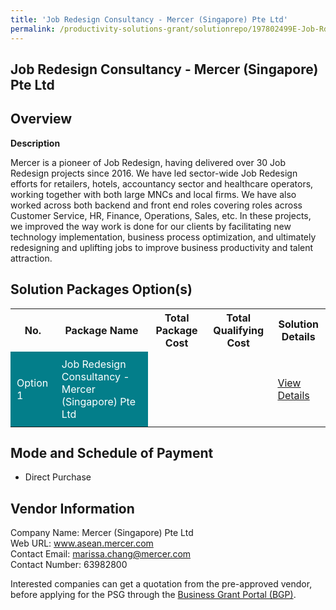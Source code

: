 ```yaml
---
title: 'Job Redesign Consultancy - Mercer (Singapore) Pte Ltd'
permalink: /productivity-solutions-grant/solutionrepo/197802499E-Job-Rdsgn-CST-Mrcr-SG-PL-G
---
```


## Job Redesign Consultancy - Mercer (Singapore) Pte Ltd

## Overview

**Description**

Mercer is a pioneer of Job Redesign, having delivered over 30 Job Redesign projects since 2016. We have led sector-wide Job Redesign efforts for retailers, hotels, accountancy sector and healthcare operators, working together with both large MNCs and local firms. We have also worked across both backend and front end roles covering roles across Customer Service, HR, Finance, Operations, Sales, etc. In these projects, we improved the way work is done for our clients by facilitating new technology implementation, business process optimization, and ultimately redesigning and uplifting jobs to improve business productivity and talent attraction.

## Solution Packages Option(s)

<table>
<tr>
<th><b>No.</b></th>
<th><b>Package Name</b></th>
<th><b>Total Package Cost</b></th>
<th><b>Total Qualifying Cost</b></th>
<th><b>Solution Details</b></th>
</tr>
<tr>
<td style='padding: 10px; background-color: #037E8A; color: #FFFFFF;'>Option 1</td>
<td style='padding: 10px; background-color: #037E8A; color: #FFFFFF;'>Job Redesign Consultancy - Mercer (Singapore) Pte Ltd</td>
<td style='padding: 10px;'> </td>
<td style='padding: 10px;'> </td>
<td style='padding: 10px;'><a href='/images/psg/CaseStudiesbyMercer(Singapore)PteLtd.pdf' target='_blank'>View Details</a></td>
</tr>
</table>

## Mode and Schedule of Payment

 - Direct Purchase

## Vendor Information

 Company Name: Mercer (Singapore) Pte Ltd<br>Web URL: www.asean.mercer.com<br>Contact Email: marissa.chang@mercer.com<br>Contact Number: 63982800

Interested companies can get a quotation from the pre-approved vendor, before applying for the PSG through the <a href='https://www.businessgrants.gov.sg/' target='_blank' rel='noopener'>Business Grant Portal (BGP)</a>.

<script src="/jquery/resize-tables.js"></script>
